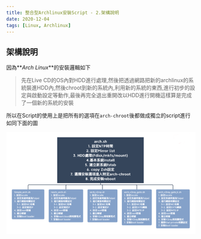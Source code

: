 ```yaml
---
title: 整合型Archlinux安裝Script - 2.架構說明
date: 2020-12-04
tags: [Linux, Archlinux]
---
```


## 架構說明

因為**_Arch Linux_**的安裝邏輯如下

>  先在Live CD的OS內對HDD進行處理,然後把透過網路把新的archlinux的系統裝進HDD內,然後chroot到新的系統內,利用新的系統的東西,進行初步的設定與啟動設定等動作,最後再完全退出重開改以HDD進行開機這樣算是完成了一個新的系統的安裝

所以在Script的使用上是把所有的選項在`arch-chroot`後都做成獨立的script進行如同下面的圖

![[Arch_Install_construction]](https://raw.githubusercontent.com/Kiwi0093/graph/master/img/arch_install_construction.png)

